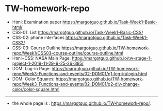 # TW-homework-repo

* Html: Examination paper https://margotguo.github.io/Task-Week1-Basic-html/
* CSS-01: List https://margotguo.github.io/Task-Week1-Basic-CSS/
* CSS-02: phone interfaces https://margotguo.github.io/Task-Week1-CSS2/
* CSS-03: Course Outline https://margotguo.github.io/TW-homework-repo/Week1/CSS03-course-outline/course-outline.html
* Html+CSS: NASA Main Page: https://margotguo.github.io/tw-stage-1-project-1-2019-11-29-9-25-26-395/
* DOM: Log-in Page: https://margotguo.github.io/TW-homework-repo/Week3-Functions-and-events/02-DOM01/q1-log-in/login.html
* DOM: Color Squares: https://margotguo.github.io/TW-homework-repo/Week3-Functions-and-events/02-DOM01/q2-div-change-color/color-square.html
------
* the whole page is : https://margotguo.github.io/TW-homework-repo/.
